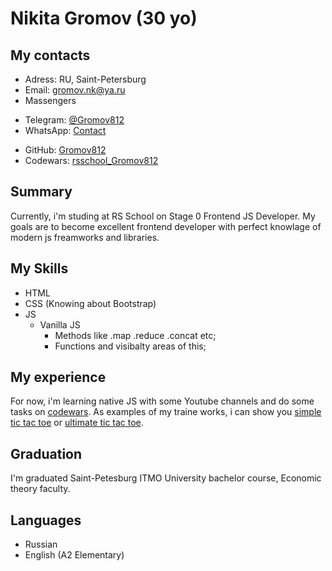 # Nikita Gromov (30 yo) #
  
## My contacts ##
  
* Adress: RU, Saint-Petersburg
* Email: gromov.nk@ya.ru
* Massengers
+ Telegram: [@Gromov812](https://t.me/gromov812)
+ WhatsApp: [Contact](https://wa.me/+79818999979)
* GitHub: [Gromov812](https://github.com/Gromov812)
* Codewars: [rsschool_Gromov812](https://www.codewars.com/users/rsschool_Gromov812)

## Summary ##
  
Currently, i'm studing at RS School on Stage 0 Frontend JS Developer. 
My goals are to become excellent frontend developer with perfect knowlage of modern js freamworks and libraries.
 
## My Skills ##
  
* HTML
* CSS (Knowing about Bootstrap)
* JS
    + Vanilla JS
        - Methods like .map .reduce .concat etc;
        - Functions and visibalty areas of this;

## My experience ##
  
For now, i'm learning native JS with some Youtube channels and do some tasks on [codewars](https://www.codewars.com/users/rsschool_Gromov812/completed_solutions). 
As examples of my traine works, i can show you [simple tic tac toe](https://gromov812.github.io/tik-tak-toe/) or [ultimate tic tac toe](https://gromov812.github.io/ultimate-tic-tac-toe/).

## Graduation ##
  
I'm graduated Saint-Petesburg ITMO University bachelor course, Economic theory faculty.

## Languages ##
  
* Russian
* English (A2 Elementary)

